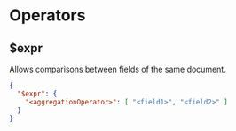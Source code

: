 # Operators

## $expr

Allows comparisons between fields of the same document.

```json
{
  "$expr": {
    "<aggregationOperator>": [ "<field1>", "<field2>" ]
  }
}
```